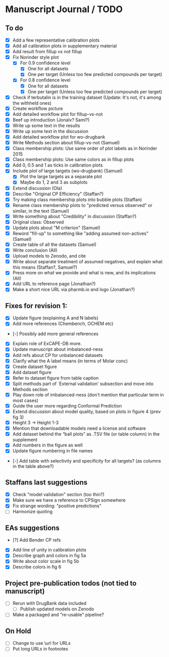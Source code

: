 # Manuscript Journal / TODO

## To do

- [x] Add a few representative calibration plots
- [x] Add all calibration plots in supplementary material
- [x] Add result from fillup vs not fillup
- [x] Fix Norinder style plot
  - [x] For 0.9 confidence level
      - [x] One for all datasets
      - [x] One per target (Unless too few predicted compounds per target)
  - [x] For 0.8 confidence level
      - [x] One for all datasets
      - [x] One per target (Unless too few predicted compounds per target)
- [x] Check if terbutalin is in the training dataset (Update: It's not, it's
  among the withheld ones)
- [x] Create workflow picture
- [x] Add detailed workflow plot for fillup-vs-not
- [x] Beef up introduction (Jonalv? Saml?)
- [x] Write up some text in the results
- [x] Write up some text in the discussion
- [x] Add detailed workflow plot for wo-drugbank
- [x] Write Methods section about fillup-vs-not (Samuel)
- [x] Class membership plots: Use same order of plot labels as in Norinder 2015
- [x] Class membership plots: Use same colors as in fillup plots
- [x] Add 0, 0.5 and 1 as ticks in calibration plots
- [x] Include plot of large targets (wo-drugbank) (Samuel)
  - [x] Plot the large targets as a separate plot
  - [x] Maybe do 1, 2 and 3 as subplots
- [x] Extend discussion (Ola)
- [x] Describe "Original CP Efficiency" (Staffan?)
- [x] Try making class membership plots into bubble plots (Staffan)
- [x] Rename class membership plots to "predicted versus observed" or similar,
  in the text (Samuel)
- [x] Write something about "Credibility" in discussion (Staffan?)
- [x] Original class: Observed
- [x] Update plots about "M criterion" (Samuel)
- [x] Reword "fill-up" to something like "adding assumed non-actives" (Samuel)
- [x] Create table of all the datasets (Samuel)
- [x] Write conclusion (All)
- [x] Upload models to Zenodo, and cite
- [x] Write about separate treatment of assumed negatives, and explain what
  this means (Staffan?, Samuel?)
- [x] Press more on what we provide and what is new, and its implications (All)
- [x] Add URL to reference page (Jonathan?)
- [x] Make a short nice URL via pharmb.io and logo (Jonathan?)

## Fixes for revision 1:

- [x] Update figure (explaining A and N labels)
- [x] Add more references (Chembench, OCHEM etc)
- [-] Possibly add more general references
- [x] Explain role of ExCAPE-DB more.
- [x] Update manuscript about imbalanced-ness
- [x] Add refs about CP for unbalanced datasets
- [x] Clarify what the A label means (in terms of Molar conc)
- [x] Create dataset figure
- [x] Add dataset figure
- [x] Refer to dataset figure from table caption
- [x] Split methods part of `External validation' subsection and move into Methods section
- [x] Play down role of imbalanced-ness (don't mention that particular term in most cases)
- [x] Guide the user more regarding Conformal Prediction
- [x] Extend discussion about model quality, based on plots in figure 4 (prev fig 3)
- [x] Height 3 -> Height 1-3
- [x] Mention that downloadable models need a license and software
- [x] Add dataset behind the “ball plots” as .TSV file (or table column) in the supplement
- [x] Add numbers in the figure as well
- [x] Update figure numbering in file names
- [-] Add table with selectivity and specificity for all targets? (as columns in the table above?)

## Staffans last suggestions

- [x] Check "model validation" section (too thin?)
- [x] Make sure we have a reference to CPSign somewhere
- [x] Fix strange wording: "positive predictions"
- [ ] Harmonize quoting

## EAs suggestions

- [?] Add Bender CP refs
- [x] Add line of unity in calibration plots
- [x] Describe graph and colors in fig 5a
- [x] Write about color scale in fig 5b
- [x] Describe colors in fig 6

## Project pre-publication todos (not tied to manuscript)

- [ ] Rerun with DrugBank data included
  - [ ] Publish updated models on Zenodo
- [ ] Make a packaged and "re-usable" pipeline?

## On Hold

- [ ] Change to use \url for URLs
- [ ] Put long URLs in footnotes
